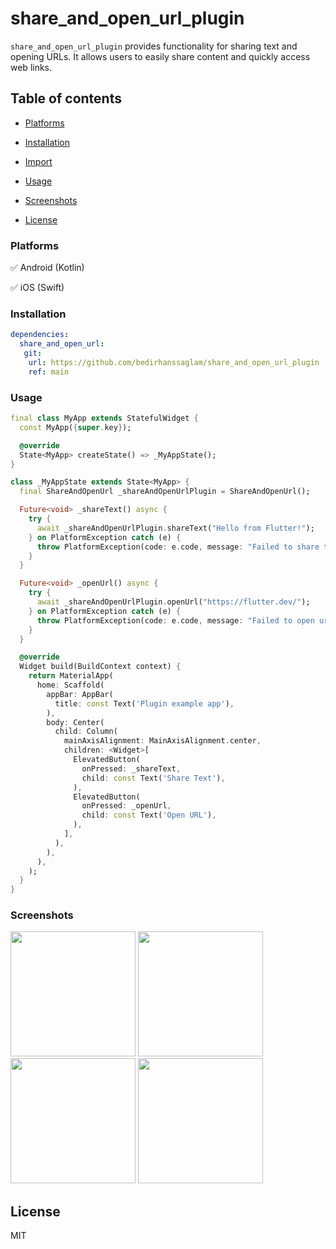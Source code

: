 # share_and_open_url_plugin

`share_and_open_url_plugin` provides functionality for sharing text and opening URLs. It allows users to easily share content and quickly access web links.

## Table of contents

- [Platforms](#platforms)

- [Installation](#installation)

- [Import](#import)

- [Usage](#usage)

- [Screenshots](#screenshots)

- [License](#license)

### Platforms

✅ Android (Kotlin)

✅ iOS (Swift)

### Installation

```yaml                    
dependencies:
  share_and_open_url:
   git:
    url: https://github.com/bedirhanssaglam/share_and_open_url_plugin
    ref: main              
```           

### Usage

```dart
final class MyApp extends StatefulWidget {
  const MyApp({super.key});

  @override
  State<MyApp> createState() => _MyAppState();
}

class _MyAppState extends State<MyApp> {
  final ShareAndOpenUrl _shareAndOpenUrlPlugin = ShareAndOpenUrl();

  Future<void> _shareText() async {
    try {
      await _shareAndOpenUrlPlugin.shareText("Hello from Flutter!");
    } on PlatformException catch (e) {
      throw PlatformException(code: e.code, message: "Failed to share text: '${e.message}'.");
    }
  }

  Future<void> _openUrl() async {
    try {
      await _shareAndOpenUrlPlugin.openUrl("https://flutter.dev/");
    } on PlatformException catch (e) {
      throw PlatformException(code: e.code, message: "Failed to open url: '${e.message}'.");
    }
  }

  @override
  Widget build(BuildContext context) {
    return MaterialApp(
      home: Scaffold(
        appBar: AppBar(
          title: const Text('Plugin example app'),
        ),
        body: Center(
          child: Column(
            mainAxisAlignment: MainAxisAlignment.center,
            children: <Widget>[
              ElevatedButton(
                onPressed: _shareText,
                child: const Text('Share Text'),
              ),
              ElevatedButton(
                onPressed: _openUrl,
                child: const Text('Open URL'),
              ),
            ],
          ),
        ),
      ),
    );
  }
}
```

### Screenshots

<p float="left">
  <img src="https://github.com/bedirhanssaglam/share_and_open_url_plugin/assets/105479937/e7aff276-e9ba-4253-a2bc-bd079ca7d59e" width=200" />
  <img src="https://github.com/bedirhanssaglam/share_and_open_url_plugin/assets/105479937/6147174e-eab1-4784-982a-fe2269bdbd63" width="200" />
  <img src="https://github.com/bedirhanssaglam/share_and_open_url_plugin/assets/105479937/128a01fb-ab41-4654-9bbf-31ebe1ce746b" width=200" />
  <img src="https://github.com/bedirhanssaglam/share_and_open_url_plugin/assets/105479937/ac7af669-4410-42c7-b454-d6f2a3dd8cfb" width="200" />
</p>


## License

MIT